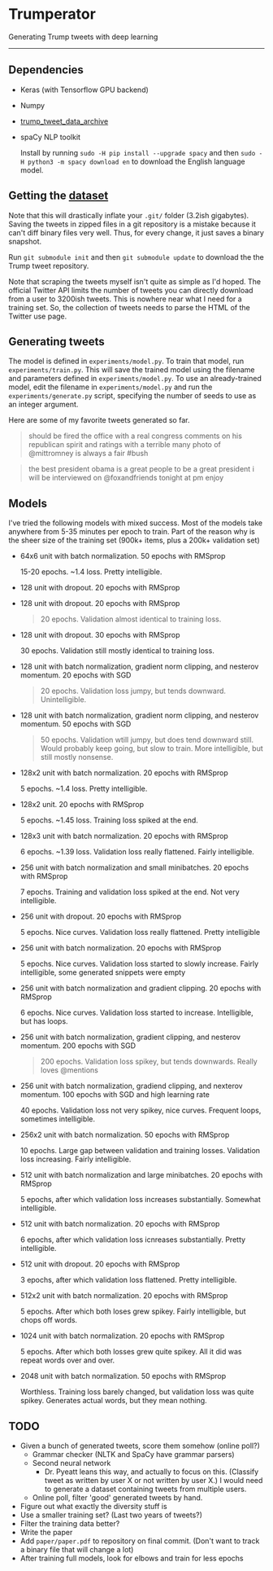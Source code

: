 # Trumperator

Generating Trump tweets with deep learning

---

## Dependencies

* Keras (with Tensorflow GPU backend)
* Numpy
* [trump_tweet_data_archive](http://www.trumptwitterarchive.com/)
* spaCy NLP toolkit

  Install by running `sudo -H pip install --upgrade spacy` and then `sudo -H python3 -m spacy download en` to download the English language model.

## Getting the [dataset](https://github.com/bpb27/trump_tweet_data_archive)

Note that this will drastically inflate your `.git/` folder (3.2ish gigabytes). Saving the tweets in zipped files in a git repository is a mistake because it can't diff binary files very well. Thus, for every change, it just saves a binary snapshot.

Run `git submodule init` and then `git submodule update` to download the the Trump tweet repository.

Note that scraping the tweets myself isn't quite as simple as I'd hoped. The official Twitter API limits the number of tweets you can directly download from a user to 3200ish tweets. This is nowhere near what I need for a training set. So, the collection of tweets needs to parse the HTML of the Twitter use page.

## Generating tweets

The model is defined in `experiments/model.py`. To train that model, run `experiments/train.py`. This will save the trained model using the filename and parameters defined in `experiments/model.py`. To use an already-trained model, edit the filename in `experiments/model.py` and run the `experiments/generate.py` script, specifying the number of seeds to use as an integer argument.

Here are some of my favorite tweets generated so far.

> should be fired the office with a real congress comments on his republican spirit and ratings with a terrible many photo of @mittromney is always a fair #bush

> the best president obama is a great people to be a great president i will be interviewed on @foxandfriends tonight at pm enjoy

## Models

I've tried the following models with mixed success. Most of the models take anywhere from 5-35 minutes per epoch to train. Part of the reason why is the sheer size of the training set (900k+ items, plus a 200k+ validation set)

* 64x6 unit with batch normalization. 50 epochs with RMSprop

  15-20 epochs. ~1.4 loss. Pretty intelligible.
* 128 unit with dropout. 20 epochs with RMSprop

* 128 unit with dropout. 20 epochs with RMSprop

  >20 epochs. Validation almost identical to training loss.
* 128 unit with dropout. 30 epochs with RMSprop

  30 epochs. Validation still mostly identical to training loss.
* 128 unit with batch normalization, gradient norm clipping, and nesterov momentum. 20 epochs with SGD

  >20 epochs. Validation loss jumpy, but tends downward. Unintelligible.
* 128 unit with batch normalization, gradient norm clipping, and nesterov momentum. 50 epochs with SGD

  >50 epochs. Validation wtill jumpy, but does tend downward still. Would probably keep going, but slow to train. More intelligible, but still mostly nonsense.
* 128x2 unit with batch normalization. 20 epochs with RMSprop

  5 epochs. ~1.4 loss. Pretty intelligible.
* 128x2 unit. 20 epochs with RMSprop

  5 epochs. ~1.45 loss. Training loss spiked at the end.
* 128x3 unit with batch normalization. 20 epochs with RMSprop

  6 epochs. ~1.39 loss. Validation loss really flattened. Fairly intelligible.
* 256 unit with batch normalization and small minibatches. 20 epochs with RMSprop

  7 epochs. Training and validation loss spiked at the end. Not very intelligible.
* 256 unit with dropout. 20 epochs with RMSprop

  5 epochs. Nice curves. Validation loss really flattened. Pretty intelligible
* 256 unit with batch normalization. 20 epochs with RMSprop

  5 epochs. Nice curves. Validation loss started to slowly increase. Fairly intelligible, some generated snippets were empty
* 256 unit with batch normalization and gradient clipping. 20 epochs with RMSprop

  6 epochs. Nice curves. Validation loss started to increase. Intelligible, but has loops.
* 256 unit with batch normalization, gradient clipping, and nesterov momentum. 200 epochs with SGD

  >200 epochs. Validation loss spikey, but tends downwards. Really loves @mentions
* 256 unit with batch normalization, gradiend clipping, and nexterov momentum. 100 epochs with SGD and high learning rate

  40 epochs. Validation loss not very spikey, nice curves. Frequent loops, sometimes intelligible.
* 256x2 unit with batch normalization. 50 epochs with RMSprop

  10 epochs. Large gap between validation and training losses. Validation loss increasing. Fairly intelligible.
* 512 unit with batch normalization and large minibatches. 20 epochs with RMSprop

  5 epochs, after which validation loss increases substantially. Somewhat intelligible.
* 512 unit with batch normalization. 20 epochs with RMSprop

  6 epochs, after which validation loss icnreases substantially. Pretty intelligible.
* 512 unit with dropout. 20 epochs with RMSprop

  3 epochs, after which validation loss flattened. Pretty intelligible.
* 512x2 unit with batch normalization. 20 epochs with RMSprop

  5 epochs. After which both loses grew spikey. Fairly intelligible, but chops off words.
* 1024 unit with batch normalization. 20 epochs with RMSprop

  5 epochs. After which both losses grew quite spikey. All it did was repeat words over and over.
* 2048 unit with batch normalization. 50 epochs with RMSprop

  Worthless. Training loss barely changed, but validation loss was quite spikey. Generates actual words, but they mean nothing.

## TODO

* Given a bunch of generated tweets, score them somehow (online poll?)
  * Grammar checker (NLTK and SpaCy have grammar parsers)
  * Second neural network
    * Dr. Pyeatt leans this way, and actually to focus on this. (Classify tweet as written by user X or not written by user X.) I would need to generate a dataset containing tweets from multiple users.
  * Online poll, filter 'good' generated tweets by hand.
* Figure out what exactly the diversity stuff is
* Use a smaller training set? (Last two years of tweets?)
* Filter the training data better?
* Write the paper
* Add `paper/paper.pdf` to repository on final commit. (Don't want to track a binary file that will change a lot)
* After training full models, look for elbows and train for less epochs
